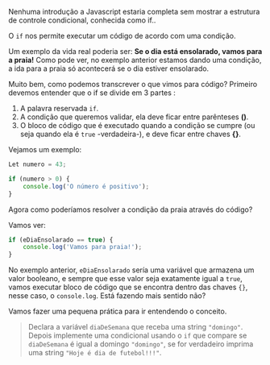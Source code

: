 Nenhuma introdução a Javascript estaria completa sem mostrar a estrutura de controle condicional, conhecida como if..

O `if` nos permite executar um código de acordo com uma condição.

Um exemplo da vida real poderia ser:
**Se o dia está ensolarado, vamos para a praia!** Como pode ver, no exemplo anterior estamos dando uma condição, a ida para a praia só acontecerá se o dia estiver ensolarado.

Muito bem, como podemos transcrever o que vimos para  código? Primeiro devemos entender que o if se divide em 3 partes :

1. A palavra reservada `if`.
2. A condição que queremos validar, ela deve ficar entre parênteses **()**.
3. O bloco de código que é executado quando a condição se cumpre (ou seja quando ela é `true` -verdadeira-), e deve ficar entre chaves **{}**.

Vejamos um exemplo:

```javascript
Let numero = 43;

if (numero > 0) {
	console.log('O número é positivo');
}
```

Agora como poderíamos resolver a condição da praia através do código?

Vamos ver:

```javascript
if (eDiaEnsolarado == true) {
	console.log('Vamos para praia!');
}
```

No exemplo anterior, `eDiaEnsolarado` sería uma variável que armazena um valor booleano, e sempre que  esse valor seja exatamente igual a `true`, vamos executar bloco de código que se encontra dentro das chaves  `{}`,  nesse caso, o `console.log`. Está fazendo mais sentido não?

Vamos fazer uma pequena prática para ir entendendo o conceito.

> Declara a variável `diaDeSemana` que receba uma string `"domingo"`. Depois implemente uma condicional usando o `if` que compare se `diaDeSemana` é igual a domingo `"domingo"`, se for verdadeiro imprima uma string `"Hoje é dia de futebol!!!"`.
